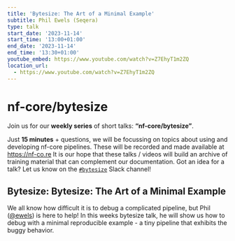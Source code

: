 ```yaml
---
title: 'Bytesize: The Art of a Minimal Example'
subtitle: Phil Ewels (Seqera)
type: talk
start_date: '2023-11-14'
start_time: '13:00+01:00'
end_date: '2023-11-14'
end_time: '13:30+01:00'
youtube_embed: https://www.youtube.com/watch?v=Z7EhyT1m2ZQ
location_url:
  - https://www.youtube.com/watch?v=Z7EhyT1m2ZQ
---
```


# nf-core/bytesize

Join us for our **weekly series** of short talks: **“nf-core/bytesize”**.

Just **15 minutes** + questions, we will be focussing on topics about using and developing nf-core pipelines.
These will be recorded and made available at <https://nf-co.re>
It is our hope that these talks / videos will build an archive of training material that can complement our documentation. Got an idea for a talk? Let us know on the [`#bytesize`](https://nfcore.slack.com/channels/bytesize) Slack channel!

## Bytesize: Bytesize: The Art of a Minimal Example

We all know how difficult it is to debug a complicated pipeline, but Phil ([@ewels](https://github.com/ewels/)) is here to help! In this weeks bytesize talk, he will show us how to debug with a minimal reproducible example - a tiny pipeline that exhibits the buggy behavior.
